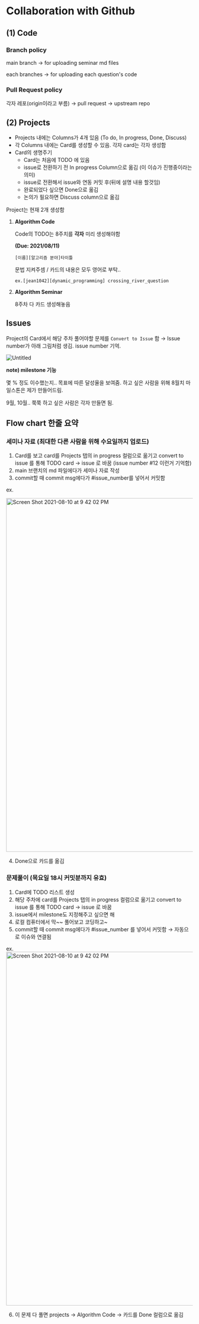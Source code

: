 # Collaboration with Github

## (1) Code

### Branch policy

main branch → for uploading seminar md files

each branches → for uploading each question's code

### Pull Request policy

각자 레포(origin이라고 부름) → pull request → upstream repo

## (2) Projects

- Projects 내에는 Columns가 4개 있음 (To do, In progress, Done, Discuss)
- 각 Columns 내에는 Card를 생성할 수 있음. 각자 card는 각자 생성함
- Card의 생명주기
    - Card는 처음에 TODO 에 있음
    - issue로 전환하기 전 In progress Column으로 옮김 (이 이슈가 진행중이라는 의미)
    - issue로 전환해서 issue와 연동 커밋 후(뒤에 설명 내용 할것임)
    - 완료되었다 싶으면 Done으로 옮김
    - 논의가 필요하면 Discuss column으로 옮김

Project는 현재 2개 생성함

1. **Algorithm Code** 

    Code의 TODO는 8주치를 **각자** 미리 생성해야함 

    **(Due: 2021/08/11)**

    `[이름][알고리즘 분야]타이틀`

    문법 지켜주셈 / 카드의 내용은 모두 영어로 부탁..

    `ex.[jean1042][dynamic_programming] crossing_river_question`

1. **Algorithm Seminar** 

    8주차 다 카드 생성해놓음

## Issues

Project의 Card에서 해당 주차 풀어야할 문제를 `Convert to Issue` 함 → Issue number가 아래 그림처럼 생김. issue number 기억.

![Untitled](https://user-images.githubusercontent.com/25656426/128868421-350031f5-8f6a-4dc2-9246-bcafee573730.png)

**note) milestone 기능**

몇 % 정도 이수했는지.. 목표에 따른 달성율을 보여줌. 하고 싶은 사람을 위해 8월치 마일스톤은 제가 만들어드림.

9월, 10월.. 쭉쭉 하고 싶은 사람은 각자 만들면 됨.

## Flow chart 한줄 요약

### **세미나 자료 (최대한 다른 사람을 위해 수요일까지 업로드)**

1. Card를 보고 card를 Projects 탭의 in progress 컬럼으로 옮기고 convert to issue 를 통해 TODO card → issue 로 바꿈 (issue number #12 이런거 기억함)
2. main 브랜치의 md 파일에다가 세미나 자료 작성
3. commit할 때 commit msg에다가 #issue_number를 넣어서 커밋함

ex.

<img width="951" alt="Screen Shot 2021-08-10 at 9 42 02 PM" src="https://user-images.githubusercontent.com/25656426/128868740-db8a5f4e-1482-4fbc-b25a-eaf4e8ec3b7d.png">

4. Done으로 카드를 옮김

### **문제풀이 (목요일 18시 커밋분까지 유효)**

1. Card에 TODO 리스트 생성 
2. 해당 주차에 card를 Projects 탭의 in progress 컬럼으로 옮기고 convert to issue 를 통해 TODO card → issue 로 바꿈
3. issue에서 milestone도 지정해주고 싶으면 해
4. 로컬 컴퓨터에서 막~~ 풀어보고 코딩하고~
5. commit할 때 commit msg에다가 #issue_number 를 넣어서 커밋함 → 자동으로 이슈와 연결됨

ex.
<img width="951" alt="Screen Shot 2021-08-10 at 9 42 02 PM" src="https://user-images.githubusercontent.com/25656426/128868740-db8a5f4e-1482-4fbc-b25a-eaf4e8ec3b7d.png">

6. 이 문제 다 풀면 projects → Algorithm Code → 카드를 Done 컬럼으로 옮김
